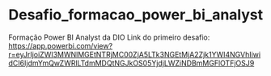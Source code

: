 # Desafio_formacao_power_bi_analyst
Formação Power BI Analyst da DIO 
Link do primeiro desafio:
https://app.powerbi.com/view?r=eyJrIjoiZWI3MWNlMGEtNTRjMC00ZjA5LTk3NGEtMjA2Zjk1YWI4NGVhIiwidCI6IjdmYmQwZWRlLTdmMDQtNGJkOS05YjdjLWZiNDBmMGFlOTFjOSJ9
